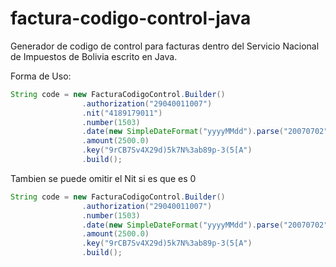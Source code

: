 # factura-codigo-control-java
Generador de codigo de control para facturas dentro del Servicio Nacional de Impuestos de Bolivia escrito en Java.

Forma de Uso:

```java
String code = new FacturaCodigoControl.Builder()
                .authorization("29040011007")
                .nit("4189179011")
                .number(1503)
                .date(new SimpleDateFormat("yyyyMMdd").parse("20070702"))
                .amount(2500.0)
                .key("9rCB7Sv4X29d)5k7N%3ab89p-3(5[A")
                .build();
```

Tambien se puede omitir el Nit si es que es 0

```java
String code = new FacturaCodigoControl.Builder()
                .authorization("29040011007")
                .number(1503)
                .date(new SimpleDateFormat("yyyyMMdd").parse("20070702"))
                .amount(2500.0)
                .key("9rCB7Sv4X29d)5k7N%3ab89p-3(5[A")
                .build();
```
